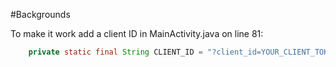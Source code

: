 #Backgrounds

To make it work add a client ID in MainActivity.java on line 81:

```java
    private static final String CLIENT_ID = "?client_id=YOUR_CLIENT_TOKEN_HERE";
```


